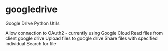 # googledrive
Google Drive Python Utils

Allow connection to OAuth2 - currently using Google Cloud
Read files from client google drive
Upload files to google drive
Share files with specified individual
Search for file 
